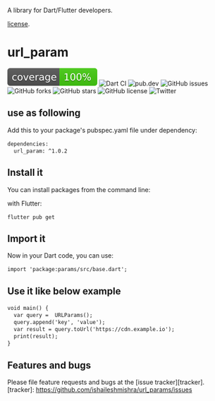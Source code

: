 A library for Dart/Flutter developers.

[license](https://github.com/ishaileshmishra/url_params/blob/master/LICENSE).

# url_param

![Coverage](https://github.com/ishaileshmishra/url_params/blob/master/coverage_badge.svg?sanitize=true)
![Dart CI](https://github.com/ishaileshmishra/url_params/workflows/Dart%20CI/badge.svg)
![pub.dev](https://github.com/ishaileshmishra/url_params/workflows/Dart%20CI/badge.svg)
![GitHub issues](https://img.shields.io/github/issues/ishaileshmishra/url_params)
![GitHub forks](https://img.shields.io/github/forks/ishaileshmishra/url_params)
![GitHub stars](https://img.shields.io/github/stars/ishaileshmishra/url_params)
![GitHub license](https://img.shields.io/github/license/ishaileshmishra/url_params)
![Twitter](https://img.shields.io/twitter/url?url=https://www.twitter.com/ishailesmishra)

## use as following

Add this to your package's pubspec.yaml file under dependency:

    dependencies:
      url_param: ^1.0.2

## Install it

You can install packages from the command line:

with Flutter:

    flutter pub get

## Import it

Now in your Dart code, you can use:

    import 'package:params/src/base.dart';

## Use it like below example

    void main() {
      var query =  URLParams();
      query.append('key', 'value');
      var result = query.toUrl('https://cdn.example.io');
      print(result);
    }

## Features and bugs

Please file feature requests and bugs at the [issue tracker][tracker].
[tracker]: https://github.com/ishaileshmishra/url_params/issues
